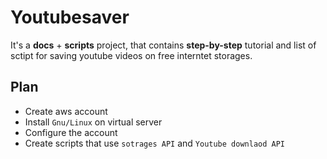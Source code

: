 # Youtubesaver

It's a **docs** + **scripts** project, that contains **step-by-step** tutorial and list of sctipt for saving youtube videos on free interntet storages.

## Plan
- Create aws account
- Install `Gnu/Linux` on virtual server
- Configure the account
- Create scripts that use `sotrages API` and `Youtube downlaod API`
